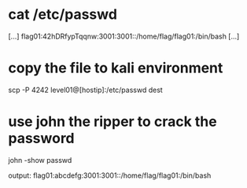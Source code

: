 # cat /etc/passwd

[...]
flag01:42hDRfypTqqnw:3001:3001::/home/flag/flag01:/bin/bash
[...]


# copy the file to kali environment

scp -P 4242 level01@[hostip]:/etc/passwd dest


# use john the ripper to crack the password

john -show passwd

output: flag01:abcdefg:3001:3001::/home/flag/flag01:/bin/bash

